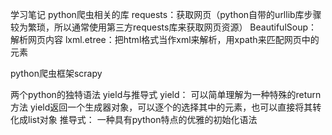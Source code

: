 学习笔记
python爬虫相关的库
requests：获取网页（python自带的urllib库步骤较为繁琐，所以通常使用第三方requests库来获取网页资源）
BeautifulSoup：解析网页内容
lxml.etree：把html格式当作xml来解析，用xpath来匹配网页中的元素

python爬虫框架scrapy

两个python的独特语法
yield与推导式
yield：
可以简单理解为一种特殊的return方法
yield返回一个生成器对象，可以逐个的选择其中的元素，也可以直接将其转化成list对象
推导式：
一种具有python特点的优雅的初始化语法
